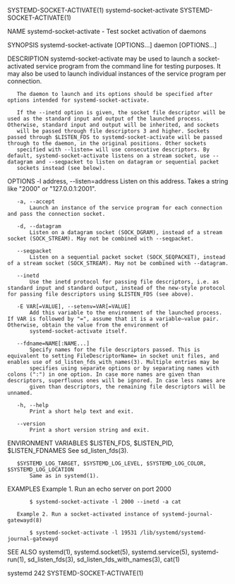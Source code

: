 SYSTEMD-SOCKET-ACTIVATE(1)                                                                 systemd-socket-activate                                                                 SYSTEMD-SOCKET-ACTIVATE(1)

NAME
       systemd-socket-activate - Test socket activation of daemons

SYNOPSIS
       systemd-socket-activate [OPTIONS...] daemon [OPTIONS...]

DESCRIPTION
       systemd-socket-activate may be used to launch a socket-activated service program from the command line for testing purposes. It may also be used to launch individual instances of the service program
       per connection.

       The daemon to launch and its options should be specified after options intended for systemd-socket-activate.

       If the --inetd option is given, the socket file descriptor will be used as the standard input and output of the launched process. Otherwise, standard input and output will be inherited, and sockets
       will be passed through file descriptors 3 and higher. Sockets passed through $LISTEN_FDS to systemd-socket-activate will be passed through to the daemon, in the original positions. Other sockets
       specified with --listen= will use consecutive descriptors. By default, systemd-socket-activate listens on a stream socket, use --datagram and --seqpacket to listen on datagram or sequential packet
       sockets instead (see below).

OPTIONS
       -l address, --listen=address
           Listen on this address. Takes a string like "2000" or "127.0.0.1:2001".

       -a, --accept
           Launch an instance of the service program for each connection and pass the connection socket.

       -d, --datagram
           Listen on a datagram socket (SOCK_DGRAM), instead of a stream socket (SOCK_STREAM). May not be combined with --seqpacket.

       --seqpacket
           Listen on a sequential packet socket (SOCK_SEQPACKET), instead of a stream socket (SOCK_STREAM). May not be combined with --datagram.

       --inetd
           Use the inetd protocol for passing file descriptors, i.e. as standard input and standard output, instead of the new-style protocol for passing file descriptors using $LISTEN_FDS (see above).

       -E VAR[=VALUE], --setenv=VAR[=VALUE]
           Add this variable to the environment of the launched process. If VAR is followed by "=", assume that it is a variable–value pair. Otherwise, obtain the value from the environment of
           systemd-socket-activate itself.

       --fdname=NAME[:NAME...]
           Specify names for the file descriptors passed. This is equivalent to setting FileDescriptorName= in socket unit files, and enables use of sd_listen_fds_with_names(3). Multiple entries may be
           specifies using separate options or by separating names with colons (":") in one option. In case more names are given than descriptors, superfluous ones will be ignored. In case less names are
           given than descriptors, the remaining file descriptors will be unnamed.

       -h, --help
           Print a short help text and exit.

       --version
           Print a short version string and exit.

ENVIRONMENT VARIABLES
       $LISTEN_FDS, $LISTEN_PID, $LISTEN_FDNAMES
           See sd_listen_fds(3).

       $SYSTEMD_LOG_TARGET, $SYSTEMD_LOG_LEVEL, $SYSTEMD_LOG_COLOR, $SYSTEMD_LOG_LOCATION
           Same as in systemd(1).

EXAMPLES
       Example 1. Run an echo server on port 2000

           $ systemd-socket-activate -l 2000 --inetd -a cat

       Example 2. Run a socket-activated instance of systemd-journal-gatewayd(8)

           $ systemd-socket-activate -l 19531 /lib/systemd/systemd-journal-gatewayd

SEE ALSO
       systemd(1), systemd.socket(5), systemd.service(5), systemd-run(1), sd_listen_fds(3), sd_listen_fds_with_names(3), cat(1)

systemd 242                                                                                                                                                                        SYSTEMD-SOCKET-ACTIVATE(1)
